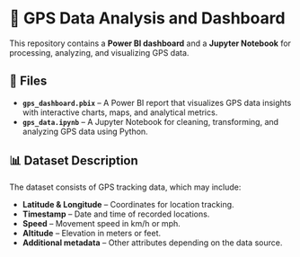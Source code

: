# 📍 GPS Data Analysis and Dashboard  

This repository contains a **Power BI dashboard** and a **Jupyter Notebook** for processing, analyzing, and visualizing GPS data.  

## 📂 Files  

- **`gps_dashboard.pbix`** – A Power BI report that visualizes GPS data insights with interactive charts, maps, and analytical metrics.  
- **`gps_data.ipynb`** – A Jupyter Notebook for cleaning, transforming, and analyzing GPS data using Python.  

## 📊 Dataset Description  

The dataset consists of GPS tracking data, which may include:  
- **Latitude & Longitude** – Coordinates for location tracking.  
- **Timestamp** – Date and time of recorded locations.  
- **Speed** – Movement speed in km/h or mph.  
- **Altitude** – Elevation in meters or feet.  
- **Additional metadata** – Other attributes depending on the data source.  
